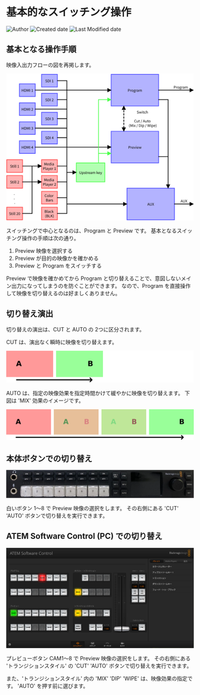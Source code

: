 # 基本的なスイッチング操作

![Author](https://img.shields.io/badge/Author-aKuad-brightgreen)
![Created date](https://img.shields.io/badge/Created-2023%2F08%2F30-blue)
![Last Modified date](https://img.shields.io/badge/Last%20Modified-2023%2F08%2F30-blue)

## 基本となる操作手順

映像入出力フローの図を再掲します。

![ATEM Video flow diagram](./media/atem-videoio-draw.svg ':size=700')

スイッチングで中心となるのは、Program と Preview です。
基本となるスイッチング操作の手順は次の通り。

1. Preview 映像を選択する
2. Preview が目的の映像かを確かめる
3. Preview と Program をスイッチする

Preview で映像を確かめてから Program と切り替えることで、意図しないメイン出力になってしまうのを防ぐことができます。
なので、Program を直接操作して映像を切り替えるのは好ましくありません。

## 切り替え演出

切り替えの演出は、CUT と AUTO の 2つに区分されます。

CUT は、演出なく瞬時に映像を切り替えます。

![Transition image - CUT](./media/trans-cut.webp ':size=700')

AUTO は、指定の映像効果を指定時間かけて緩やかに映像を切り替えます。
下図は 'MIX' 効果のイメージです。

![Transition image - MIX](./media/trans-mix.webp ':size=700')

## 本体ボタンでの切り替え

![Machine interface](./media/interface-buttons.webp ':size=700')

白いボタン 1〜8 で Preview 映像の選択をします。
その右側にある 'CUT' 'AUTO' ボタンで切り替えを実行できます。

## ATEM Software Control (PC) での切り替え

![PC interface](./media/atem-sw-ui.webp ':size=700')

プレビューボタン CAM1〜8 で Preview 映像の選択をします。
その右側にある 'トランジションスタイル' の 'CUT' 'AUTO' ボタンで切り替えを実行できます。

また、'トランジションスタイル' 内の 'MIX' 'DIP' 'WIPE' は、映像効果の指定です。
'AUTO' を押す前に選びます。
